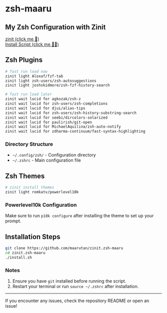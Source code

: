 # zsh-maaru

## My Zsh Configuration with Zinit

[zinit (click me 🥳)](https://github.com/zdharma-continuum/zinit)  
[Install Script (click me 🥳🥳)](install)

## Zsh Plugins

```bash
# fast run load now
zinit light Aloxaf/fzf-tab
zinit light zsh-users/zsh-autosuggestions
zinit light joshskidmore/zsh-fzf-history-search

# fast run load later
zinit wait lucid for agkozak/zsh-z
zinit wait lucid for zsh-users/zsh-completions
zinit wait lucid for djui/alias-tips
zinit wait lucid for zsh-users/zsh-history-substring-search
zinit wait lucid for seebi/dircolors-solarized
zinit wait lucid for paulirish/git-open
zinit wait lucid for MichaelAquilina/zsh-auto-notify
zinit wait lucid for zdharma-continuum/fast-syntax-highlighting
```

### Directory Structure

- `~/.config/zsh/` - Configuration directory
- `~/.zshrc` - Main configuration file

## Zsh Themes

```bash
# zinit install themes
zinit light romkatv/powerlevel10k
```

### Powerlevel10k Configuration

Make sure to run `p10k configure` after installing the theme to set up your prompt.

## Installation Steps

```bash
git clone https://github.com/maarutan/zinit.zsh-maaru
cd zinit.zsh-maaru
./install.sh
```

### Notes

1. Ensure you have `git` installed before running the script.
2. Restart your terminal or run `source ~/.zshrc` after installation.

---

If you encounter any issues, check the repository README or open an issue!
